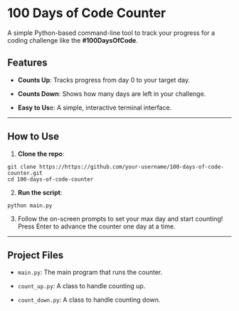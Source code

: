 # 100 Days of Code Counter
A simple Python-based command-line tool to track your progress for a coding challenge like the **#100DaysOfCode**.

## Features
* **Counts Up**: Tracks progress from day 0 to your target day.

* **Counts Down**: Shows how many days are left in your challenge.

* **Easy to Us**e: A simple, interactive terminal interface.
 <hr>

## How to Use
1. **Clone the repo**:

```
git clone https://https://github.com/your-username/100-days-of-code-counter.git
cd 100-days-of-code-counter
```

2. **Run the script**:
```
python main.py
```
3. Follow the on-screen prompts to set your max day and start counting! Press Enter to advance the counter one day at a time.

<hr>

## Project Files
* `main.py`: The main program that runs the counter.

* `count_up.py`: A class to handle counting up.

* `count_down.py`: A class to handle counting down.


